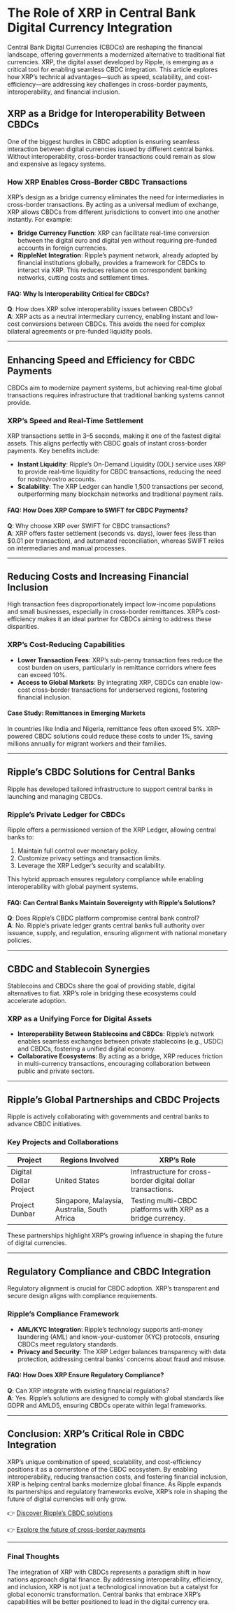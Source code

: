 # The Role of XRP in Central Bank Digital Currency Integration  

Central Bank Digital Currencies (CBDCs) are reshaping the financial landscape, offering governments a modernized alternative to traditional fiat currencies. XRP, the digital asset developed by Ripple, is emerging as a critical tool for enabling seamless CBDC integration. This article explores how XRP’s technical advantages—such as speed, scalability, and cost-efficiency—are addressing key challenges in cross-border payments, interoperability, and financial inclusion.  

## XRP as a Bridge for Interoperability Between CBDCs  

One of the biggest hurdles in CBDC adoption is ensuring seamless interaction between digital currencies issued by different central banks. Without interoperability, cross-border transactions could remain as slow and expensive as legacy systems.  

### How XRP Enables Cross-Border CBDC Transactions  

XRP’s design as a bridge currency eliminates the need for intermediaries in cross-border transactions. By acting as a universal medium of exchange, XRP allows CBDCs from different jurisdictions to convert into one another instantly. For example:  

- **Bridge Currency Function**: XRP can facilitate real-time conversion between the digital euro and digital yen without requiring pre-funded accounts in foreign currencies.  
- **RippleNet Integration**: Ripple’s payment network, already adopted by financial institutions globally, provides a framework for CBDCs to interact via XRP. This reduces reliance on correspondent banking networks, cutting costs and settlement times.  

#### FAQ: Why Is Interoperability Critical for CBDCs?  
**Q**: How does XRP solve interoperability issues between CBDCs?  
**A**: XRP acts as a neutral intermediary currency, enabling instant and low-cost conversions between CBDCs. This avoids the need for complex bilateral agreements or pre-funded liquidity pools.  

---

## Enhancing Speed and Efficiency for CBDC Payments  

CBDCs aim to modernize payment systems, but achieving real-time global transactions requires infrastructure that traditional banking systems cannot provide.  

### XRP’s Speed and Real-Time Settlement  

XRP transactions settle in 3–5 seconds, making it one of the fastest digital assets. This aligns perfectly with CBDC goals of instant cross-border payments. Key benefits include:  

- **Instant Liquidity**: Ripple’s On-Demand Liquidity (ODL) service uses XRP to provide real-time liquidity for CBDC transactions, reducing the need for nostro/vostro accounts.  
- **Scalability**: The XRP Ledger can handle 1,500 transactions per second, outperforming many blockchain networks and traditional payment rails.  

#### FAQ: How Does XRP Compare to SWIFT for CBDC Payments?  
**Q**: Why choose XRP over SWIFT for CBDC transactions?  
**A**: XRP offers faster settlement (seconds vs. days), lower fees (less than $0.01 per transaction), and automated reconciliation, whereas SWIFT relies on intermediaries and manual processes.  

---

## Reducing Costs and Increasing Financial Inclusion  

High transaction fees disproportionately impact low-income populations and small businesses, especially in cross-border remittances. XRP’s cost-efficiency makes it an ideal partner for CBDCs aiming to address these disparities.  

### XRP’s Cost-Reducing Capabilities  

- **Lower Transaction Fees**: XRP’s sub-penny transaction fees reduce the cost burden on users, particularly in remittance corridors where fees can exceed 10%.  
- **Access to Global Markets**: By integrating XRP, CBDCs can enable low-cost cross-border transactions for underserved regions, fostering financial inclusion.  

#### Case Study: Remittances in Emerging Markets  
In countries like India and Nigeria, remittance fees often exceed 5%. XRP-powered CBDC solutions could reduce these costs to under 1%, saving millions annually for migrant workers and their families.  

---

## Ripple’s CBDC Solutions for Central Banks  

Ripple has developed tailored infrastructure to support central banks in launching and managing CBDCs.  

### Ripple’s Private Ledger for CBDCs  

Ripple offers a permissioned version of the XRP Ledger, allowing central banks to:  
1. Maintain full control over monetary policy.  
2. Customize privacy settings and transaction limits.  
3. Leverage the XRP Ledger’s security and scalability.  

This hybrid approach ensures regulatory compliance while enabling interoperability with global payment systems.  

#### FAQ: Can Central Banks Maintain Sovereignty with Ripple’s Solutions?  
**Q**: Does Ripple’s CBDC platform compromise central bank control?  
**A**: No. Ripple’s private ledger grants central banks full authority over issuance, supply, and regulation, ensuring alignment with national monetary policies.  

---

## CBDC and Stablecoin Synergies  

Stablecoins and CBDCs share the goal of providing stable, digital alternatives to fiat. XRP’s role in bridging these ecosystems could accelerate adoption.  

### XRP as a Unifying Force for Digital Assets  

- **Interoperability Between Stablecoins and CBDCs**: Ripple’s network enables seamless exchanges between private stablecoins (e.g., USDC) and CBDCs, fostering a unified digital economy.  
- **Collaborative Ecosystems**: By acting as a bridge, XRP reduces friction in multi-currency transactions, encouraging collaboration between public and private sectors.  

---

## Ripple’s Global Partnerships and CBDC Projects  

Ripple is actively collaborating with governments and central banks to advance CBDC initiatives.  

### Key Projects and Collaborations  

| Project | Regions Involved | XRP’s Role |  
|--------|------------------|------------|  
| Digital Dollar Project | United States | Infrastructure for cross-border digital dollar transactions. |  
| Project Dunbar | Singapore, Malaysia, Australia, South Africa | Testing multi-CBDC platforms with XRP as a bridge currency. |  

These partnerships highlight XRP’s growing influence in shaping the future of digital currencies.  

---

## Regulatory Compliance and CBDC Integration  

Regulatory alignment is crucial for CBDC adoption. XRP’s transparent and secure design aligns with compliance requirements.  

### Ripple’s Compliance Framework  

- **AML/KYC Integration**: Ripple’s technology supports anti-money laundering (AML) and know-your-customer (KYC) protocols, ensuring CBDCs meet regulatory standards.  
- **Privacy and Security**: The XRP Ledger balances transparency with data protection, addressing central banks’ concerns about fraud and misuse.  

#### FAQ: How Does XRP Ensure Regulatory Compliance?  
**Q**: Can XRP integrate with existing financial regulations?  
**A**: Yes. Ripple’s solutions are designed to comply with global standards like GDPR and AMLD5, ensuring CBDCs operate within legal frameworks.  

---

## Conclusion: XRP’s Critical Role in CBDC Integration  

XRP’s unique combination of speed, scalability, and cost-efficiency positions it as a cornerstone of the CBDC ecosystem. By enabling interoperability, reducing transaction costs, and fostering financial inclusion, XRP is helping central banks modernize global finance. As Ripple expands its partnerships and regulatory frameworks evolve, XRP’s role in shaping the future of digital currencies will only grow.  

👉 [Discover Ripple’s CBDC solutions](https://bit.ly/okx-bonus)  

👉 [Explore the future of cross-border payments](https://bit.ly/okx-bonus)  

---  

### Final Thoughts  

The integration of XRP with CBDCs represents a paradigm shift in how nations approach digital finance. By addressing interoperability, efficiency, and inclusion, XRP is not just a technological innovation but a catalyst for global economic transformation. Central banks that embrace XRP’s capabilities will be better positioned to lead in the digital currency era.